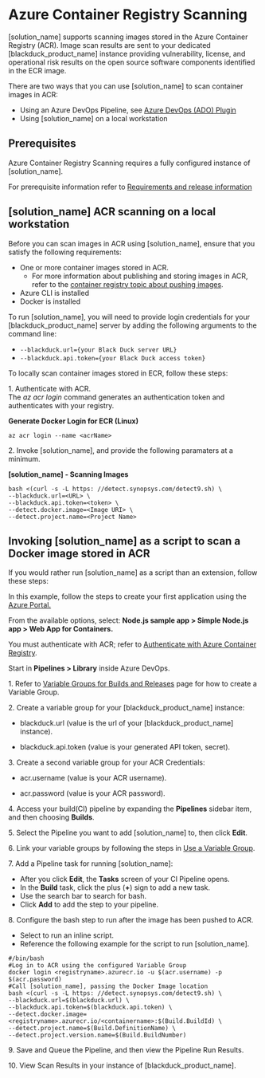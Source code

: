 # Azure Container Registry Scanning

[solution_name] supports scanning images stored in the Azure Container Registry (ACR). Image scan results are sent to your dedicated [blackduck_product_name] instance providing vulnerability, license, and operational risk results on the open source software components identified in the ECR image.

There are two ways that you can use [solution_name] to scan container images in ACR:

- Using an Azure DevOps Pipeline, see [Azure DevOps (ADO) Plugin](../../integrations/azureplugin/azure.md)
- Using [solution_name] on a local workstation

## Prerequisites

Azure Container Registry Scanning requires a fully configured instance of [solution_name].   
   
For prerequisite information refer to [Requirements and release information](../../gettingstarted/requirements.md)
	
## [solution_name] ACR scanning on a local workstation

Before you can scan images in ACR using [solution_name], ensure that you satisfy the following requirements:

- One or more container images stored in ACR. 
	- For more information about publishing and storing images in ACR, refer to the [container registry topic about pushing images](https://docs.microsoft.com/en-us/azure/container-registry/container-registry-get-started-docker-cli).
- Azure CLI is installed
- Docker is installed

<note type="tip">To run [solution_name], you will need to provide login credentials for your [blackduck_product_name]
server by adding the following arguments to the command line:

* `--blackduck.url={your Black Duck server URL}`
* `--blackduck.api.token={your Black Duck access token}`
</note>

To locally scan container images stored in ECR, follow these steps:

1\. Authenticate with ACR.   
The *az acr login* command generates an authentication token and authenticates with your registry.   
  
**Generate Docker Login for ECR (Linux)**   

``` az acr login --name <acrName> ```  

2\. Invoke [solution_name], and provide the following paramaters at a minimum.

**[solution_name] - Scanning Images**   
```
bash <(curl -s -L https:‎ //detect.synopsys.com/detect9.sh) \
--blackduck.url=<URL> \
--blackduck.api.token=<token> \
--detect.docker.image=<Image URI> \
--detect.project.name=<Project Name>
```

## Invoking [solution_name] as a script to scan a Docker image stored in ACR

If you would rather run [solution_name] as a script than an extension, follow these steps:

In this example, follow the steps to create your first application using the [Azure Portal.](https://docs.microsoft.com/en-us/azure/devops/pipelines/get-started-azure-devops-project?view=vsts)   
 
From the available options, select: **Node.js sample app > Simple Node.js app > Web App for Containers.**   
 
You must authenticate with ACR; refer to [Authenticate with Azure Container Registry](https://docs.microsoft.com/en-us/azure/container-registry/container-registry-authentication).

Start in **Pipelines > Library** inside Azure DevOps. 

1\. Refer to [Variable Groups for Builds and Releases](https://docs.microsoft.com/en-us/azure/devops/pipelines/library/variable-groups?view=vsts) page for how to create a Variable Group. 

2\. Create a variable group for your [blackduck_product_name] instance:

- blackduck.url (value is the url of your [blackduck_product_name] instance).

- blackduck.api.token (value is your generated API token, secret).

3\. Create a second variable group for your ACR Credentials:
- acr.username (value is your ACR username).

- acr.password (value is your ACR password).

4\. Access your build(CI) pipeline by expanding the **Pipelines** sidebar item, and then choosing **Builds**.  

5\. Select the Pipeline you want to add [solution_name] to, then click **Edit**.   

6\. Link your variable groups by following the steps in [Use a Variable Group](https://docs.microsoft.com/en-us/azure/devops/pipelines/library/variable-groups?view=vsts#use-a-variable-group).  
 
7\. Add a Pipeline task for running [solution_name]:   
- After you click **Edit**, the **Tasks** screen of your CI Pipeline opens.
- In the **Build** task, click the plus (**+**) sign to add a new task.
- Use the search bar to search for bash.
- Click **Add** to add the step to your pipeline.

8\. Configure the bash step to run after the image has been pushed to ACR.   
- Select to run an inline script.
- Reference the following example for the script to run [solution_name].   

```
#/bin/bash
#Log in to ACR using the configured Variable Group
docker login <registryname>.azurecr.io -u $(acr.username) -p $(acr.password)
#Call [solution_name], passing the Docker Image location
bash <(curl -s -L https:‎ //detect.synopsys.com/detect9.sh) \
--blackduck.url=$(blackduck.url) \
--blackduck.api.token=$(blackduck.api.token) \ 
--detect.docker.image=<registryname>.azurecr.io/<containername>:$(Build.BuildId) \ 
--detect.project.name=$(Build.DefinitionName) \ 
--detect.project.version.name=$(Build.BuildNumber)
```
9\. Save and Queue the Pipeline, and then view the Pipeline Run Results.  

10\. View Scan Results in your instance of [blackduck_product_name].
